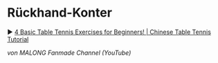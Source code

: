 # Rückhand-Konter

▶ [4 Basic Table Tennis Exercises for Beginners! | Chinese Table Tennis Tutorial](https://youtu.be/ZS8Emn4zT5k?si=MOEZzKJSPvEk7Xkc)

*von MALONG Fanmade Channel (YouTube)*  
